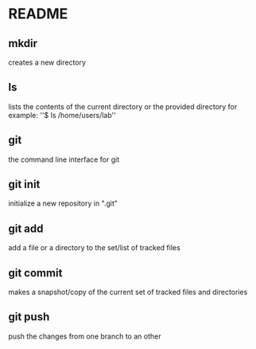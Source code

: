 # README

## mkdir
creates a new directory

## ls
lists the contents of the current directory or the provided directory for example:
''$ ls /home/users/lab''

## git
the command line interface for git

## git init
initialize a new repository in ".git"

## git add
add a file or a directory to the set/list of tracked files

## git commit
makes a snapshot/copy of the current set of tracked files and directories

## git push
push the changes from one branch to an other
